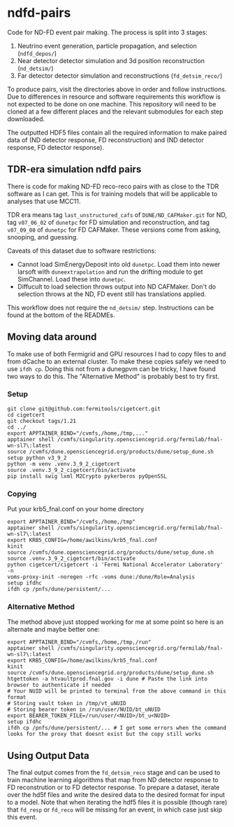 # ndfd-pairs

Code for ND-FD event pair making. The process is split into 3 stages:

1. Neutrino event generation, particle propagation, and selection (`ndfd_depos/`)
2. Near detector detector simulation and 3d position reconstruction (`nd_detsim/`)
3. Far detector detector simulation and reconstructions (`fd_detsim_reco/`)

To produce pairs, visit the directories above in order and follow instructions. Due to differences
in resource and software requirements this workflow is not expected to be done on one machine. This
repository will need to be cloned at a few different places and the relevant submodules for each
step downloaded.

The outputted HDF5 files contain all the required information to make paired data of (ND detector
response, FD reconstruction) and (ND detector response, FD detector response).

## TDR-era simulation ndfd pairs

There is code for making ND-FD reco-reco pairs with as close to the TDR software as I can get.
This is for training models that will be applicable to analyses that use MCC11.

TDR era means tag `last_unstructured_cafs` of `DUNE/ND_CAFMaker.git` for ND, tag `v07_06_02` of
`dunetpc` for FD simulation and reconstruction, and tag `v07_09_00` of `dunetpc` for FD
CAFMaker. These versions come from asking, snooping, and guessing.

Caveats of this dataset due to software restrictions:
- Cannot load SimEnergyDeposit into old `dunetpc`. Load them into newer larsoft with
  `duneextrapolation` and run the drifting module to get SimChannel. Load these into `dunetpc`.
- Diffucult to load selection throws output into ND CAFMaker. Don't do selection throws at the ND,
  FD event still has translations applied.

This workflow does not require the `nd_detsim/` step. Instructions can be found at the bottom of
the READMEs.

## Moving data around

To make use of both Fermigrid and GPU resources I had to copy files to and from dCache to an
external cluster. To make these copies safely we need to use `ifdh cp`. Doing this not from a
dunegpvm can be tricky, I have found two ways to do this. The "Alternative Method" is probably
best to try first.

### Setup

```
git clone git@github.com:fermitools/cigetcert.git
cd cigetcert
git checkout tags/1.21
cd ../
export APPTAINER_BIND="/cvmfs,/home,/tmp,..."
apptainer shell /cvmfs/singularity.opensciencegrid.org/fermilab/fnal-wn-sl7\:latest
source /cvmfs/dune.opensciencegrid.org/products/dune/setup_dune.sh
setup python v3_9_2
python -m venv .venv.3_9_2_cigetcert
source .venv.3_9_2_cigetcert/bin/activate
pip install swig lxml M2Crypto pykerberos pyOpenSSL
```

### Copying

Put your krb5_fnal.conf on your home directory

```
export APPTAINER_BIND="/cvmfs,/home,/tmp"
apptainer shell /cvmfs/singularity.opensciencegrid.org/fermilab/fnal-wn-sl7\:latest
export KRB5_CONFIG=/home/awilkins/krb5_fnal.conf
kinit
source /cvmfs/dune.opensciencegrid.org/products/dune/setup_dune.sh
source .venv.3_9_2_cigetcert/bin/activate
python cigetcert/cigetcert -i 'Fermi National Accelerator Laboratory' -n
voms-proxy-init -noregen -rfc -voms dune:/dune/Role=Analysis
setup ifdhc
ifdh cp /pnfs/dune/persistent/...
```

### Alternative Method

The method above just stopped working for me at some point so here is an alternate and maybe better
one:

```
export APPTAINER_BIND="/cvmfs,/home,/tmp,/run"
apptainer shell /cvmfs/singularity.opensciencegrid.org/fermilab/fnal-wn-sl7\:latest
export KRB5_CONFIG=/home/awilkins/krb5_fnal.conf
kinit
source /cvmfs/dune.opensciencegrid.org/products/dune/setup_dune.sh
htgettoken -a htvaultprod.fnal.gov -i dune # Paste the link into browser to authenticate if needed
# Your NUID will be printed to terminal from the above command in this format
# Storing vault token in /tmp/vt_uNUID
# Storing bearer token in /run/user/NUID/bt_uNUID
export BEARER_TOKEN_FILE=/run/user/<NUID>/bt_u<NUID>
setup ifdhc
ifdh cp /pnfs/dune/persistent/... # I get some errors when the command looks for the proxy that doesnt exist but the copy still works
```

## Using Output Data

The final output comes from the `fd_detsim_reco` stage and can be used to train machine learning algorithms that map from ND detector response to FD reconstrution or to FD detector response. To prepare a dataset, iterate over the hd5f files and write the desired data to the desired format for input to a model. Note that when iterating the hdf5 files it is possible (though rare) that `fd_resp` or `fd_reco` will be missing for an event, in which case just skip this event.

